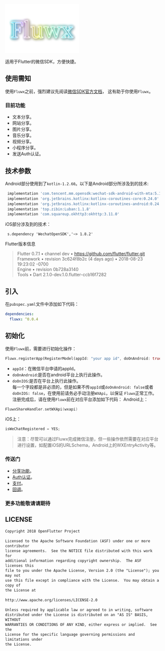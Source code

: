 ![logo](/arts/fluwx_logo.png)

适用于Flutter的微信SDK，方便快捷。


## 使用需知
 使用`Fluwx`之前，强烈建议先阅读[微信SDK官方文档](https://open.weixin.qq.com/cgi-bin/showdocument?action=dir_list&t=resource/res_list&verify=1)，
 这有助于你使用`Fluwx`。

### 目前功能
* 文本分享。
* 网站分享。
* 图片分享。
* 音乐分享。
* 视频分享。
* 小程序分享。
* 发送Auth认证。

## 技术参数
   Android部分使用到了`kotlin-1.2.60`。以下是Android部分所涉及到的技术:
   ```gradle
    implementation 'com.tencent.mm.opensdk:wechat-sdk-android-with-mta:5.1.4'
    implementation 'org.jetbrains.kotlinx:kotlinx-coroutines-core:0.24.0'
    implementation 'org.jetbrains.kotlinx:kotlinx-coroutines-android:0.24.0'
    implementation 'top.zibin:Luban:1.1.8'
    implementation 'com.squareup.okhttp3:okhttp:3.11.0'
   ```
   iOS部分涉及到的技术：
   ```podspec
    s.dependency 'WechatOpenSDK','~> 1.8.2'
   ```
   Flutter版本信息<br>
   >Flutter 0.7.1 • channel dev • https://github.com/flutter/flutter.git<br>
   >Framework • revision 3c624f8b2c (4 days ago) • 2018-08-23 19:23:02 -0700<br>
   >Engine • revision 0b728a3140<br>
   >Tools • Dart 2.1.0-dev.1.0.flutter-ccb16f7282<br>

## 引入
在`pubspec.yaml`文件中添加如下代码：
```yaml
dependencies:
  fluwx: ^0.0.4
```


## 初始化
使用`Fluwx`前，需要进行初始化操作：
 ```dart
 Fluwx.registerApp(RegisterModel(appId: "your app id", doOnAndroid: true, doOnIOS: true));
 ```
 - `appId`：在微信平台申请的appId。
 - `doOnAndroid`:是否在android平台上执行此操作。
 - `doOnIOS`:是否在平台上执行此操作。</br>
 每一个字段都是非必须的，但是如果不传`appId`或`doOnAndroid: false`或者`doOnIOS: false`，在使用前请务必手动注册`WXApi`，以保证
 `Fluwx`正常工作。
 注册完成后，请在使用`Fluwx`前在对应平台添加如下代码：
 Android上：
 ```kotlin
 FluwxShareHandler.setWXApi(wxapi)
 ```
 iOS上：
 ```objective-c
isWeChatRegistered = YES;
 ```

> 注意：尽管可以通过Fluwx完成微信注册，但一些操作依然需要在对应平台进行设置，如配置iOS的URLSchema，Android上的WXEntryActivity等。

### 传送门
* [分享功能](./doc/SHARE.md)。
* [Auth认证](./doc/SEND_AUTH.md)。
* [支付](./doc/WXPay.md)。
* [回调](./doc/RESPONSE.md)。


### 更多功能敬请请期待

## LICENSE


    Copyright 2018 OpenFlutter Project

    Licensed to the Apache Software Foundation (ASF) under one or more contributor
    license agreements.  See the NOTICE file distributed with this work for
    additional information regarding copyright ownership.  The ASF licenses this
    file to you under the Apache License, Version 2.0 (the "License"); you may not
    use this file except in compliance with the License.  You may obtain a copy of
    the License at

    http://www.apache.org/licenses/LICENSE-2.0

    Unless required by applicable law or agreed to in writing, software
    distributed under the License is distributed on an "AS IS" BASIS, WITHOUT
    WARRANTIES OR CONDITIONS OF ANY KIND, either express or implied.  See the
    License for the specific language governing permissions and limitations under
    the License.
